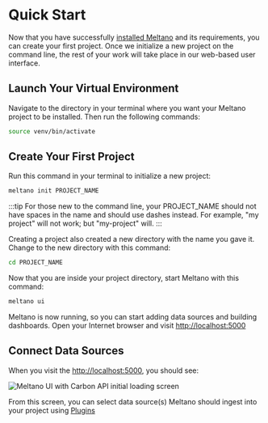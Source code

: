 # Quick Start

Now that you have successfully [installed Meltano]('/docs/installation.html) and its requirements, you can create your first project. Once we initialize a new project on the command line, the rest of your work will take place in our web-based user interface.

## Launch Your Virtual Environment

Navigate to the directory in your terminal where you want your Meltano project to be installed. Then run the following commands:

```bash
source venv/bin/activate
```

## Create Your First Project

Run this command in your terminal to initialize a new project:

```bash
meltano init PROJECT_NAME
```

:::tip
For those new to the command line, your PROJECT_NAME should not have spaces in the name and should use dashes instead. For example, "my project" will not work; but "my-project" will.
:::

Creating a project also created a new directory with the name you gave it. Change to the new directory with this command:

```bash
cd PROJECT_NAME
```

Now that you are inside your project directory, start Meltano with this command:

```bash
meltano ui
```

Meltano is now running, so you can start adding data sources and building dashboards. Open your Internet browser and visit  [http://localhost:5000](http://localhost:5000)



## Connect Data Sources

When you visit the [http://localhost:5000](http://localhost:5000), you should see:

![Meltano UI with Carbon API initial loading screen](/screenshots/meltano-ui-carbon-tutorial-output.png)

From this screen, you can select data source(s) Meltano should ingest into your project using [Plugins](/docs/plugins.html)